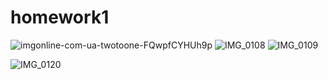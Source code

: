 # homework1
![imgonline-com-ua-twotoone-FQwpfCYHUh9p](https://user-images.githubusercontent.com/54778863/65177420-426eae00-da1c-11e9-9f97-9de654d6d128.jpg)
![IMG_0108](https://user-images.githubusercontent.com/54778863/65177198-dc822680-da1b-11e9-84c7-32fbb20986f1.gif)
![IMG_0109](https://user-images.githubusercontent.com/54778863/65177199-dc822680-da1b-11e9-8bb7-dcb1ed169e6d.gif)

![IMG_0120](https://user-images.githubusercontent.com/54778863/65177725-e2c4d280-da1c-11e9-9227-cc8b448c118b.JPG)
